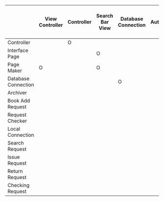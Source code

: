 |                     | View Controller | Controller | Search Bar View | Database Connection | Authenticator | Search Guest Service | Search Guest PDO | Search Book Service | Search Book PDO | Add Books View | Add Book Service | Add Book PDO | Search Guest View | Search Book View | Guest List | Book List | Issue Book Service | Issue Book PDO | Return Result View | Return Book Service | Return Book PDO | Guest List View | Guest Book Issue List View | Check Issue Info Service | Check Issue Info PDO |
| ------------------- | --------------- | ---------- | --------------- | ------------------- | ------------- | -------------------- | ---------------- | ------------------- | --------------- | -------------- | ---------------- | ------------ | ----------------- | ---------------- | ---------- | --------- | ------------------ | -------------- | ------------------ | ------------------- | --------------- | --------------- | -------------------------- | ------------------------ | -------------------- |
| Controller          |                 | O          |                 |                     |               |                      |                  |                     |                 |                |                  |              |                   |                  |            |           |                    |                |                    |                     |                 |                 |                            |                          |                      |
| Interface Page      |                 |            | O               |                     |               |                      |                  |                     |                 | O              |                  |              | O                 | O                |            |           |                    |                | O                  |                     |                 | O               | O                          |                          |                      |
| Page Maker          | O               |            | O               |                     |               |                      |                  |                     |                 | O              |                  |              | O                 | O                |            |           |                    |                | O                  |                     |                 | O               | O                          |                          |                      |
| Database Connection |                 |            |                 | O                   |               | O                    | O                | O                   | O               |                | O                | O            |                   |                  |            |           | O                  | O              |                    | O                   | O               |                 |                            | O                        | O                    |
| Archiver            |                 |            |                 |                     |               |                      |                  |                     |                 |                |                  |              |                   |                  |            |           |                    |                |                    |                     |                 |                 |                            |                          |                      |
| Book Add Request    |                 |            |                 |                     |               |                      |                  |                     |                 |                |                  |              |                   |                  |            |           |                    |                |                    |                     |                 |                 |                            |                          |                      |
| Request Checker     |                 |            |                 |                     |               |                      |                  |                     |                 |                |                  |              |                   |                  |            |           |                    |                |                    |                     |                 |                 |                            |                          |                      |
| Local Connection    |                 |            |                 |                     |               |                      |                  |                     |                 | O              |                  |              |                   |                  |            |           |                    |                |                    |                     |                 |                 |                            |                          |                      |
| Search Request      |                 |            |                 |                     |               |                      |                  |                     |                 |                |                  |              |                   |                  |            |           |                    |                |                    |                     |                 |                 |                            |                          |                      |
| Issue Request       |                 |            |                 |                     |               |                      |                  |                     |                 |                |                  |              |                   |                  |            |           |                    |                |                    |                     |                 |                 |                            |                          |                      |
| Return Request      |                 |            |                 |                     |               |                      |                  |                     |                 |                |                  |              |                   |                  |            |           |                    |                |                    |                     |                 |                 |                            |                          |                      |
| Checking Request    |                 |            |                 |                     |               |                      |                  |                     |                 |                |                  |              |                   |                  |            |           |                    |                |                    |                     |                 |                 |                            |                          |